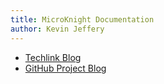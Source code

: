 ```yaml
---
title: MicroKnight Documentation
author: Kevin Jeffery
---
```


- [Techlink Blog](https://techlink.microknight.com)
- [GitHub Project Blog](https://docs.microknight.com/github-pages)

